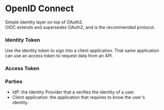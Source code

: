 # OpenID Connect

Simple identity layer on top of OAuth2.  
OIDC extends and supersedes OAuth2, and is the recommended protocol.  

### Identity Token
Use the identity token to sign into a client application. That same application can use an access token to request data from an API.

### Access Token


### Parties
- IdP: the Identity Provider that a verifies the identity of a user.
- Client application: the application that requires to know the user's identity. 